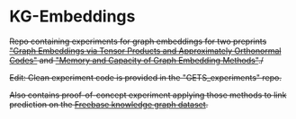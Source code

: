 # KG-Embeddings

<s>Repo containing experiments for graph embeddings for two preprints ["Graph Embeddings via Tensor Products and Approximately Orthonormal Codes"](https://arxiv.org/abs/2208.10917) and ["Memory and Capacity of Graph Embedding Methods"](https://arxiv.org/abs/2208.08769)./<s>

Edit: Clean experiment code is provided in the "GETS_experiments" repo.

Also contains proof-of-concept experiment applying those methods to link prediction on the [Freebase knowledge graph dataset](https://www.microsoft.com/en-us/download/details.aspx?id=52312).
